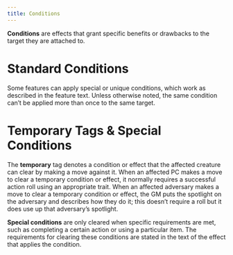 ```yaml
---
title: Conditions
---
```


**Conditions** are effects that grant specific benefits or drawbacks to the target they are attached to.

# Standard Conditions

Some features can apply special or unique conditions, which work as described in the feature text. Unless otherwise noted, the same condition can’t be applied more than once to the same target.

# Temporary Tags & Special Conditions

The **temporary** tag denotes a condition or effect that the affected creature can clear by making a move against it. When an affected PC makes a move to clear a temporary condition or effect, it normally requires a successful action roll using an appropriate trait. When an affected adversary makes a move to clear a temporary condition or effect, the GM puts the spotlight on the adversary and describes how they do it; this doesn’t require a roll but it does use up that adversary’s spotlight.

**Special conditions** are only cleared when specific requirements are met, such as completing a certain action or using a particular item. The requirements for clearing these conditions are stated in the text of the effect that applies the condition.
